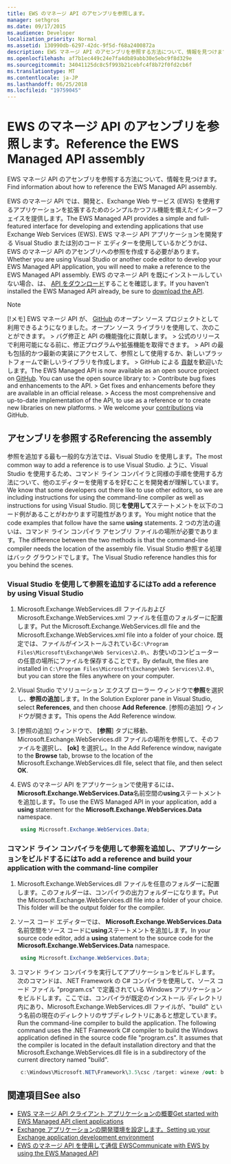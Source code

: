 ```yaml
---
title: EWS のマネージ API のアセンブリを参照します。
manager: sethgros
ms.date: 09/17/2015
ms.audience: Developer
localization_priority: Normal
ms.assetid: 130990db-6297-42dc-9f5d-f68a2400872a
description: EWS マネージ API のアセンブリを参照する方法について、情報を見つけます。
ms.openlocfilehash: af7b1ec449c24e7fa4db89abb30e5ebc9f8d329e
ms.sourcegitcommit: 34041125dc8c5f993b21cebfc4f8b72f0fd2cb6f
ms.translationtype: MT
ms.contentlocale: ja-JP
ms.lasthandoff: 06/25/2018
ms.locfileid: "19759045"
---
```

# <a name="reference-the-ews-managed-api-assembly"></a><span data-ttu-id="1f89a-103">EWS のマネージ API のアセンブリを参照します。</span><span class="sxs-lookup"><span data-stu-id="1f89a-103">Reference the EWS Managed API assembly</span></span>

<span data-ttu-id="1f89a-104">EWS マネージ API のアセンブリを参照する方法について、情報を見つけます。</span><span class="sxs-lookup"><span data-stu-id="1f89a-104">Find information about how to reference the EWS Managed API assembly.</span></span>
  
<span data-ttu-id="1f89a-105">EWS のマネージ API では、開発と、Exchange Web サービス (EWS) を使用するアプリケーションを拡張するためのシンプルかつフル機能を備えたインターフェイスを提供します。</span><span class="sxs-lookup"><span data-stu-id="1f89a-105">The EWS Managed API provides a simple and full-featured interface for developing and extending applications that use Exchange Web Services (EWS).</span></span> <span data-ttu-id="1f89a-106">EWS マネージ API アプリケーションを開発する Visual Studio または別のコード エディターを使用しているかどうかは、EWS のマネージ API のアセンブリへの参照を作成する必要があります。</span><span class="sxs-lookup"><span data-stu-id="1f89a-106">Whether you are using Visual Studio or another code editor to develop your EWS Managed API application, you will need to make a reference to the EWS Managed API assembly.</span></span> <span data-ttu-id="1f89a-107">EWS のマネージ API を既にインストールしていない場合、は、 [API をダウンロード](http://aka.ms/ews-managed-api-readme)することを確認します。</span><span class="sxs-lookup"><span data-stu-id="1f89a-107">If you haven't installed the EWS Managed API already, be sure to [download the API](http://aka.ms/ews-managed-api-readme).</span></span>
  
> [!NOTE]
>  <span data-ttu-id="1f89a-p102">[!メモ]  EWS マネージ API が、 [GitHub](https://github.com/officedev/ews-managed-api) のオープン ソース プロジェクトとして利用できるようになりました。オープン ソース ライブラリを使用して、次のことができます。 >  バグ修正と API の機能強化に貢献します。 >  公式のリリースで利用可能になる前に、修正プログラムや拡張機能を取得できます。 >  API の最も包括的かつ最新の実装にアクセスして、参照として使用するか、新しいプラットフォームで新しいライブラリを作成します。 >  GitHub による [貢献](https://github.com/OfficeDev/ews-managed-api/blob/master/CONTRIBUTING.md)を歓迎いたします。</span><span class="sxs-lookup"><span data-stu-id="1f89a-p102">The EWS Managed API is now available as an open source project on [GitHub](https://github.com/officedev/ews-managed-api). You can use the open source library to: >  Contribute bug fixes and enhancements to the API. >  Get fixes and enhancements before they are available in an official release. >  Access the most comprehensive and up-to-date implementation of the API, to use as a reference or to create new libraries on new platforms. >  We welcome your [contributions](https://github.com/OfficeDev/ews-managed-api/blob/master/CONTRIBUTING.md) via GitHub.</span></span> 
  
## <a name="referencing-the-assembly"></a><span data-ttu-id="1f89a-113">アセンブリを参照する</span><span class="sxs-lookup"><span data-stu-id="1f89a-113">Referencing the assembly</span></span>

<span data-ttu-id="1f89a-114">参照を追加する最も一般的な方法では、Visual Studio を使用します。</span><span class="sxs-lookup"><span data-stu-id="1f89a-114">The most common way to add a reference is to use Visual Studio.</span></span> <span data-ttu-id="1f89a-115">ように、Visual Studio を使用するため、コマンド ライン コンパイラと同様の手順を使用する方法について、他のエディターを使用するを好むことを開発者が理解しています。</span><span class="sxs-lookup"><span data-stu-id="1f89a-115">We know that some developers out there like to use other editors, so we are including instructions for using the command-line compiler as well as instructions for using Visual Studio.</span></span> <span data-ttu-id="1f89a-116">同じ**を使用して**ステートメントを以下のコード例があることがわかります可能性があります。</span><span class="sxs-lookup"><span data-stu-id="1f89a-116">You might notice that the code examples that follow have the same **using** statements.</span></span> <span data-ttu-id="1f89a-117">2 つの方法の違いは、コマンド ライン コンパイラ アセンブリ ファイルの場所が必要であります。</span><span class="sxs-lookup"><span data-stu-id="1f89a-117">The difference between the two methods is that the command-line compiler needs the location of the assembly file.</span></span> <span data-ttu-id="1f89a-118">Visual Studio 参照する処理はバック グラウンドでします。</span><span class="sxs-lookup"><span data-stu-id="1f89a-118">The Visual Studio reference handles this for you behind the scenes.</span></span> 
  
### <a name="to-add-a-reference-by-using-visual-studio"></a><span data-ttu-id="1f89a-119">Visual Studio を使用して参照を追加するには</span><span class="sxs-lookup"><span data-stu-id="1f89a-119">To add a reference by using Visual Studio</span></span>

1. <span data-ttu-id="1f89a-120">Microsoft.Exchange.WebServices.dll ファイルおよび Microsoft.Exchange.WebServices.xml ファイルを任意のフォルダーに配置します。</span><span class="sxs-lookup"><span data-stu-id="1f89a-120">Put the Microsoft.Exchange.WebServices.dll file and the Microsoft.Exchange.WebServices.xml file into a folder of your choice.</span></span> <span data-ttu-id="1f89a-121">既定では、ファイルがインストールされている`C:\Program Files\Microsoft\Exchange\Web Services\2.0\`、お使いのコンピューターの任意の場所にファイルを保存することです。</span><span class="sxs-lookup"><span data-stu-id="1f89a-121">By default, the files are installed in  `C:\Program Files\Microsoft\Exchange\Web Services\2.0\`, but you can store the files anywhere on your computer.</span></span>
    
2. <span data-ttu-id="1f89a-122">Visual Studio でソリューション エクスプ ローラー ウィンドウで**参照**を選択し、**参照の追加**します。</span><span class="sxs-lookup"><span data-stu-id="1f89a-122">In the Solution Explorer pane in Visual Studio, select **References**, and then choose **Add Reference**.</span></span> <span data-ttu-id="1f89a-123">[参照の追加] ウィンドウが開きます。</span><span class="sxs-lookup"><span data-stu-id="1f89a-123">This opens the Add Reference window.</span></span>
    
3. <span data-ttu-id="1f89a-124">[参照の追加] ウィンドウで、 **[参照**] タブに移動、Microsoft.Exchange.WebServices.dll ファイルの場所を参照して、そのファイルを選択し、 **[ok]** を選択し。</span><span class="sxs-lookup"><span data-stu-id="1f89a-124">In the Add Reference window, navigate to the **Browse** tab, browse to the location of the Microsoft.Exchange.WebServices.dll file, select that file, and then select **OK**.</span></span> 
    
4. <span data-ttu-id="1f89a-125">EWS のマネージ API をアプリケーションで使用するには、 **Microsoft.Exchange.WebServices.Data**名前空間の**using**ステートメントを追加します。</span><span class="sxs-lookup"><span data-stu-id="1f89a-125">To use the EWS Managed API in your application, add a **using** statement for the **Microsoft.Exchange.WebServices.Data** namespace.</span></span> 
    
   ```cs
    using Microsoft.Exchange.WebServices.Data;
   ```

### <a name="to-add-a-reference-and-build-your-application-with-the-command-line-compiler"></a><span data-ttu-id="1f89a-126">コマンド ライン コンパイラを使用して参照を追加し、アプリケーションをビルドするには</span><span class="sxs-lookup"><span data-stu-id="1f89a-126">To add a reference and build your application with the command-line compiler</span></span>

1. <span data-ttu-id="1f89a-p106">Microsoft.Exchange.WebServices.dll ファイルを任意のフォルダーに配置します。このフォルダーは、コンパイラの出力フォルダーになります。</span><span class="sxs-lookup"><span data-stu-id="1f89a-p106">Put the Microsoft.Exchange.WebServices.dll file into a folder of your choice. This folder will be the output folder for the compiler.</span></span>
    
2. <span data-ttu-id="1f89a-129">ソース コード エディターでは、 **Microsoft.Exchange.WebServices.Data**名前空間をソース コードに**using**ステートメントを追加します。</span><span class="sxs-lookup"><span data-stu-id="1f89a-129">In your source code editor, add a **using** statement to the source code for the **Microsoft.Exchange.WebServices.Data** namespace.</span></span> 
    
   ```cs
    using Microsoft.Exchange.WebServices.Data;
   ```

3. <span data-ttu-id="1f89a-p107">コマンド ライン コンパイラを実行してアプリケーションをビルドします。次のコマンドは、.NET Framework の C# コンパイラを使用して、ソース コード ファイル "program.cs" で定義されている Windows アプリケーションをビルドします。ここでは、コンパイラが既定のインストール ディレクトリ内にあり、Microsoft.Exchange.WebServices.dll ファイルが、"build" という名前の現在のディレクトリのサブディレクトリにあると想定しています。</span><span class="sxs-lookup"><span data-stu-id="1f89a-p107">Run the command-line compiler to build the application. The following command uses the .NET Framework C# compiler to build the Windows application defined in the source code file "program.cs". It assumes that the compiler is located in the default installation directory and that the Microsoft.Exchange.WebServices.dll file is in a subdirectory of the current directory named "build".</span></span>
    
   ```cs
    c:\Windows\Microsoft.NET\Framework\3.5\csc /target: winexe /out: build\testApplication /reference: build\Microsoft.Exchange.WebServices.dll program.cs
   ```

## <a name="see-also"></a><span data-ttu-id="1f89a-133">関連項目</span><span class="sxs-lookup"><span data-stu-id="1f89a-133">See also</span></span>

- [<span data-ttu-id="1f89a-134">EWS マネージ API クライアント アプリケーションの概要</span><span class="sxs-lookup"><span data-stu-id="1f89a-134">Get started with EWS Managed API client applications</span></span>](get-started-with-ews-managed-api-client-applications.md)    
- [<span data-ttu-id="1f89a-135">Exchange アプリケーションの開発環境を設定します。</span><span class="sxs-lookup"><span data-stu-id="1f89a-135">Setting up your Exchange application development environment</span></span>](setting-up-your-exchange-application-development-environment.md)   
- [<span data-ttu-id="1f89a-136">EWS のマネージ API を使用して通信 EWS</span><span class="sxs-lookup"><span data-stu-id="1f89a-136">Communicate with EWS by using the EWS Managed API</span></span>](how-to-communicate-with-ews-by-using-the-ews-managed-api.md)
    

